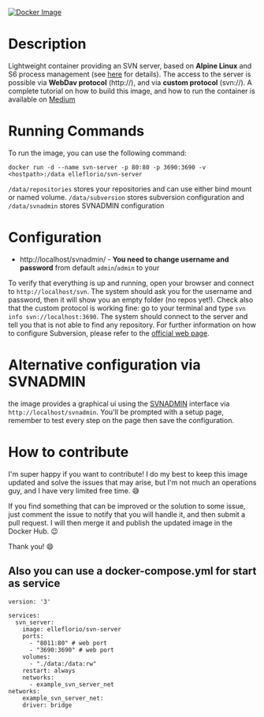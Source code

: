 [![Docker Image](https://img.shields.io/badge/docker%20image-available-green.svg)](https://hub.docker.com/r/elleflorio/svn-server/)

# Description
Lightweight container providing an SVN server, based on **Alpine Linux** and S6 process management (see [here](https://github.com/smebberson/docker-alpine) for details).
The access to the server is possible via **WebDav protocol** (http://), and via **custom protocol** (svn://).
A complete tutorial on how to build this image, and how to run the container is available on [Medium](https://medium.com/@elle.florio/the-svn-dockerization-84032e11d88d#.bafh3otmh)

# Running Commands
To run the image, you can use the following command:
```
docker run -d --name svn-server -p 80:80 -p 3690:3690 -v <hostpath>:/data elleflorio/svn-server
```

`/data/repositories` stores your repositories and can use either bind mount or named volume. `/data/subversion` stores subversion configuration and `/data/svnadmin` stores SVNADMIN configuration

# Configuration

* http://localhost/svnadmin/ - **You need to change username and password** from default `admin`/`admin` to your

To verify that everything is up and running, open your browser and connect to `http://localhost/svn`. The system should ask you for the username and password, then it will show you an empty folder (no repos yet!).
Check also that the custom protocol is working fine: go to your terminal and type `svn info svn://localhost:3690`. The system should connect to the server and tell you that is not able to find any repository.
For further information on how to configure Subversion, please refer to the [official web page](https://subversion.apache.org/).

# Alternative configuration via SVNADMIN
the image provides a graphical ui using the [SVNADMIN](https://github.com/mfreiholz/iF.SVNAdmin) interface via `http://localhost/svnadmin`.
You'll be prompted with a setup page, remember to test every step on the page then save the configuration.

# How to contribute
I'm super happy if you want to contribute! I do my best to keep this image updated and solve the issues that may arise, but I'm not much an operations guy, and I have very limited free time. :sweat_smile:

If you find something that can be improved or the solution to some issue, just comment the issue to notify that you will handle it, and then submit a pull request. I will then merge it and publish the updated image in the Docker Hub. :wink:

Thank you! :smile:

## Also you can use a docker-compose.yml for start as service

```
version: '3'

services:
  svn_server:
    image: elleflorio/svn-server
    ports:
      - "8011:80" # web port
      - "3690:3690" # web port
    volumes:
      - "./data:/data:rw"
    restart: always
    networks:
      - example_svn_server_net
networks:
    example_svn_server_net:
    driver: bridge
```
